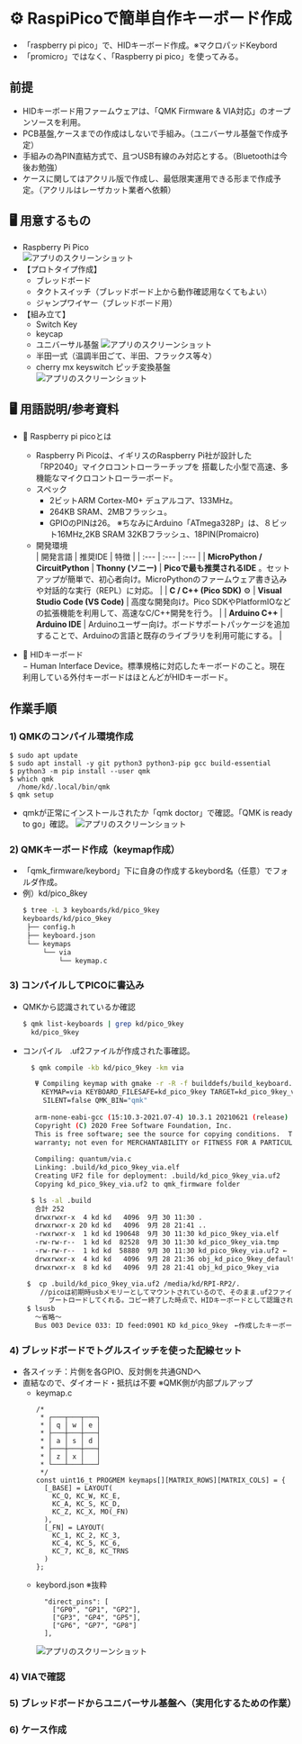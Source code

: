 # ⚙ RaspiPicoで簡単自作キーボード作成

- 「raspberry pi pico」で、HIDキーボード作成。※マクロパッドKeybord
- 「promicro」ではなく、「Raspberry pi pico」を使ってみる。

## 前提 
  - HIDキーボード用ファームウェアは、「QMK Firmware & VIA対応」のオープンソースを利用。
  - PCB基盤,ケースまでの作成はしないで手組み。（ユニバーサル基盤で作成予定）<br>
  - 手組みの為PIN直結方式で、且つUSB有線のみ対応とする。（Bluetoothは今後お勉強）
  - ケースに関してはアクリル版で作成し、最低限実運用できる形まで作成予定。（アクリルはレーザカット業者へ依頼）

## 🖥️ 用意するもの
- Raspberry Pi Pico<br>
  ![アプリのスクリーンショット](./images/image6.png)
- 【プロトタイプ作成】
    - ブレッドボード<br>
    - タクトスイッチ（ブレッドボード上から動作確認用なくてもよい）
    - ジャンプワイヤー（ブレッドボード用）
- 【組み立て】
  - Switch Key<br> 
  - keycap<br>
  - ユニバーサル基盤
    ![アプリのスクリーンショット](./images/image7.png)
  - 半田一式（温調半田ごて、半田、フラックス等々）
  - cherry mx keyswitch ピッチ変換基盤 <br>
   ![アプリのスクリーンショット](./images/image2.png)

## 🖥️ 用語説明/参考資料
  - 📌 Raspberry pi picoとは
    - Raspberry Pi Picoは、イギリスのRaspberry Pi社が設計した「RP2040」マイクロコントローラーチップを
      搭載した小型で高速、多機能なマイクロコントローラーボード。
    - スペック
      - 2ビットARM Cortex-M0+ デュアルコア、133MHz。
      - 264KB SRAM、2MBフラッシュ。
      - GPIOのPINは26。
      ※ちなみにArduino「ATmega328P」は、８ビット16MHz,2KB SRAM 32KBフラッシュ、18PIN(Promaicro)
    - 開発環境  
        | 開発言語 | 推奨IDE | 特徴 |
        | :--- | :--- | :--- |
        | **MicroPython / CircuitPython**  | **Thonny (ソニー)** | **Picoで最も推奨されるIDE** 。セットアップが簡単で、初心者向け。MicroPythonのファームウェア書き込みや対話的な実行（REPL）に対応。 |
        | **C / C++ (Pico SDK)** ⚙️ | **Visual Studio Code (VS Code)** | 高度な開発向け。Pico SDKやPlatformIOなどの拡張機能を利用して、高速なC/C++開発を行う。 |
        | **Arduino C++** | **Arduino IDE** | Arduinoユーザー向け。ボードサポートパッケージを追加することで、Arduinoの言語と既存のライブラリを利用可能にする。 |
    
  - 📌 HIDキーボード  
     − Human Interface Device。標準規格に対応したキーボードのこと。現在利用している外付キーボードはほとんどがHIDキーボード。
  

## 作業手順
### 1) QMKのコンパイル環境作成
  ```bash🐚
  $ sudo apt update
  $ sudo apt install -y git python3 python3-pip gcc build-essential
  $ python3 -m pip install --user qmk
  $ which qmk
    /home/kd/.local/bin/qmk
  $ qmk setup
  ```
  
- qmkが正常にインストールされたか「qmk doctor」で確認。「QMK is ready to go」確認。
  ![アプリのスクリーンショット](./images/image1.png)  

### 2) QMKキーボード作成（keymap作成）
 - 「qmk_firmware/keybord」下に自身の作成するkeybord名（任意）でフォルダ作成。
 - 例）kd/pico_8key 
   ```bash
   $ tree -L 3 keyboards/kd/pico_9key
   keyboards/kd/pico_9key
    ├── config.h
    ├── keyboard.json
    └── keymaps
        └── via
            └── keymap.c
   ```
### 3) コンパイルしてPICOに書込み
 - QMKから認識されているか確認
   ```bash
   $ qmk list-keyboards | grep kd/pico_9key 
     kd/pico_9key
   ```
 - コンパイル　.uf2ファイルが作成された事確認。<br>
   ```bash
     $ qmk compile -kb kd/pico_9key -km via
   
      Ψ Compiling keymap with gmake -r -R -f builddefs/build_keyboard.mk -s KEYBOARD=kd/pico_9key 
      　KEYMAP=via KEYBOARD_FILESAFE=kd_pico_9key TARGET=kd_pico_9key_via VERBOSE=false COLOR=true 
   　　　SILENT=false QMK_BIN="qmk"
      
      arm-none-eabi-gcc (15:10.3-2021.07-4) 10.3.1 20210621 (release)
      Copyright (C) 2020 Free Software Foundation, Inc.
      This is free software; see the source for copying conditions.  There is NO
      warranty; not even for MERCHANTABILITY or FITNESS FOR A PARTICULAR PURPOSE.
      
      Compiling: quantum/via.c                                                                            [OK]
      Linking: .build/kd_pico_9key_via.elf                                                                [OK]
      Creating UF2 file for deployment: .build/kd_pico_9key_via.uf2                                       [OK]
      Copying kd_pico_9key_via.uf2 to qmk_firmware folder                                                 [OK]

     $ ls -al .build
      合計 252
      drwxrwxr-x  4 kd kd   4096  9月 30 11:30 .
      drwxrwxr-x 20 kd kd   4096  9月 28 21:41 ..
      -rwxrwxr-x  1 kd kd 190648  9月 30 11:30 kd_pico_9key_via.elf
      -rw-rw-r--  1 kd kd  82528  9月 30 11:30 kd_pico_9key_via.tmp
      -rw-rw-r--  1 kd kd  58880  9月 30 11:30 kd_pico_9key_via.uf2 ←　※作成されている事
      drwxrwxr-x  4 kd kd   4096  9月 28 21:36 obj_kd_pico_9key_default
      drwxrwxr-x  8 kd kd   4096  9月 28 21:41 obj_kd_pico_9key_via

    $  cp .build/kd_pico_9key_via.uf2 /media/kd/RPI-RP2/. 
    　　//picoは初期時usbメモリーとしてマウントされているので、そのまま.uf2ファイルをコピーする事によって
      　　ブートロードしてくれる。コピー終了した時点で、HIDキーボードとして認識される。
    $ lsusb
      〜省略〜
      Bus 003 Device 033: ID feed:0901 KD kd_pico_9key　←作成したキーボード名として認識されていればOK
   ```

### 4) ブレッドボードでトグルスイッチを使った配線セット
  - 各スイッチ：片側を各GPIO、反対側を共通GNDへ 
  - 直結なので、ダイオード・抵抗は不要 ※QMK側が内部プルアップ
    - keymap.c
      ```
      /*
       * ┌───┬───┬───┐
       * │ q │ w │ e │
       * ├───┼───┼───┤
       * │ a │ s │ d │
       * ├───┼───┼───┤
       * │ z │ x │   │
       * └───┴───┴───┘
       */
      const uint16_t PROGMEM keymaps[][MATRIX_ROWS][MATRIX_COLS] = {
        [_BASE] = LAYOUT(
          KC_Q, KC_W, KC_E,
          KC_A, KC_S, KC_D,
          KC_Z, KC_X, MO(_FN)
        ),
        [_FN] = LAYOUT(
          KC_1, KC_2, KC_3,
          KC_4, KC_5, KC_6,
          KC_7, KC_8, KC_TRNS
        )
      };
      ```
    - keybord.json ※抜粋
      ```
        "direct_pins": [
          ["GP0", "GP1", "GP2"],
          ["GP3", "GP4", "GP5"],
          ["GP6", "GP7", "GP8"]
        ],
      ```
       ![アプリのスクリーンショット](./images/image4.png)  
  
### 4) VIAで確認

### 5) ブレッドボードからユニバーサル基盤へ（実用化するための作業）
### 6) ケース作成



